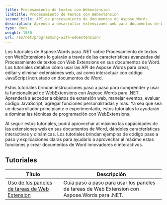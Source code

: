 ```yaml
---
title: Procesamiento de textos con Webextension
linktitle: Procesamiento de textos con Webextension
second_title: API de procesamiento de documentos de Aspose.Words
description: Aprenda a desarrollar extensiones web para documentos de Word con Aspose.Words para .NET. Aprenda a crear, modificar y personalizar extensiones web, intégrelas en sus documentos de Word.
type: docs
weight: 1530
url: /es/net/programming-with-webextension/
---
```

Los tutoriales de Aspose.Words para .NET sobre Procesamiento de textos con WebExtensions lo guiarán a través de las características avanzadas del Procesamiento de textos con Web Extensions en sus documentos de Word. Los tutoriales detallan cómo usar las API de Aspose.Words para crear, editar y eliminar extensiones web, así como interactuar con código JavaScript incrustado en documentos de Word.

Estos tutoriales brindan instrucciones paso a paso para comprender y usar la funcionalidad de WebExtensions con Aspose.Words para .NET. Aprenderá a acceder a objetos de extensión web, manejar eventos, evaluar código JavaScript, agregar funciones personalizadas y más. Ya sea que sea un desarrollador principiante o experimentado, estos tutoriales lo ayudarán a dominar las técnicas de programación con WebExtensions.

Al seguir estos tutoriales, podrá aprovechar al máximo las capacidades de las extensiones web en sus documentos de Word, dándoles características interactivas y dinámicas. Los tutoriales brindan ejemplos de código paso a paso y explicaciones claras para ayudarlo a aprovechar al máximo estas funciones y crear documentos de Word innovadores e interactivos.

## Tutoriales
| Título | Descripción |
| --- | --- |
| [Uso de los paneles de tareas de Web Extension](./using-web-extension-task-panes/) | Guía paso a paso para usar los paneles de tareas de Web Extension con Aspose.Words para .NET. |